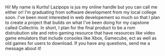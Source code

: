 Hi! My name is Kurtis! Lazipops is jus my online handle but you can call me either or! I'm graduating from software development from my local college soon. I've been 
most interested in web developement so much so that I plan to create a project that builds on what I've been doing for my capstone called Collectrio. In short, 
I plan for the final product to be a rom distrubution site and retro gaming resource that have resources like video game emulators that include consoles like Xbox, Gamecube, ect
as well as old games for users to download. If you have any questions, send me a message about it!
